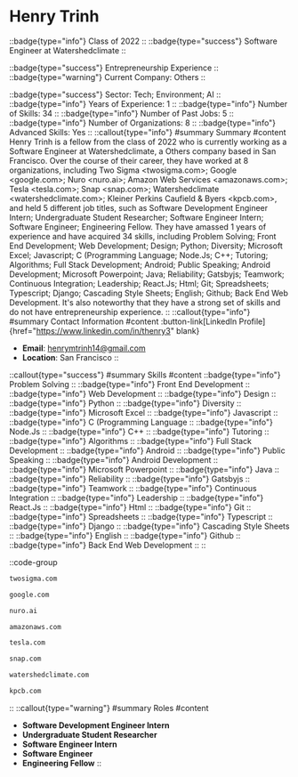 # Henry Trinh
::badge{type="info"}
Class of 2022
::
::badge{type="success"}
Software Engineer at Watershedclimate
::

::badge{type="success"}
Entrepreneurship Experience
::
::badge{type="warning"}
Current Company: Others
::

::badge{type="success"}
Sector: Tech; Environment; AI
::
::badge{type="info"}
Years of Experience: 1
::
::badge{type="info"}
Number of Skills: 34
::
::badge{type="info"}
Number of Past Jobs: 5
::
::badge{type="info"}
Number of Organizations: 8
::
::badge{type="info"}
Advanced Skills: Yes
::
::callout{type="info"}
#summary
Summary
#content
Henry Trinh is a fellow from the class of 2022 who is currently working as a Software Engineer at Watershedclimate, a Others company based in San Francisco. Over the course of their career, they have worked at 8 organizations, including Two Sigma <twosigma.com>; Google <google.com>; Nuro <nuro.ai>; Amazon Web Services <amazonaws.com>; Tesla <tesla.com>; Snap <snap.com>; Watershedclimate <watershedclimate.com>; Kleiner Perkins Caufield & Byers <kpcb.com>, and held 5 different job titles, such as Software Development Engineer Intern; Undergraduate Student Researcher; Software Engineer Intern; Software Engineer; Engineering Fellow. They have amassed 1 years of experience and have acquired 34 skills, including Problem Solving; Front End Development; Web Development; Design; Python; Diversity; Microsoft Excel; Javascript; C (Programming Language; Node.Js; C++; Tutoring; Algorithms; Full Stack Development; Android; Public Speaking; Android Development; Microsoft Powerpoint; Java; Reliability; Gatsbyjs; Teamwork; Continuous Integration; Leadership; React.Js; Html; Git; Spreadsheets; Typescript; Django; Cascading Style Sheets; English; Github; Back End Web Development. It's also noteworthy that they have a strong set of skills and do not have entrepreneurship experience.
::
::callout{type="info"}
#summary
Contact Information
#content
:button-link[LinkedIn Profile]{href="https://www.linkedin.com/in/thenry3" blank}
- **Email**: henrymtrinh14@gmail.com
- **Location**: San Francisco
::

::callout{type="success"}
#summary
Skills
#content
::badge{type="info"}
Problem Solving
::
::badge{type="info"}
Front End Development
::
::badge{type="info"}
Web Development
::
::badge{type="info"}
Design
::
::badge{type="info"}
Python
::
::badge{type="info"}
Diversity
::
::badge{type="info"}
Microsoft Excel
::
::badge{type="info"}
Javascript
::
::badge{type="info"}
C (Programming Language
::
::badge{type="info"}
Node.Js
::
::badge{type="info"}
C++
::
::badge{type="info"}
Tutoring
::
::badge{type="info"}
Algorithms
::
::badge{type="info"}
Full Stack Development
::
::badge{type="info"}
Android
::
::badge{type="info"}
Public Speaking
::
::badge{type="info"}
Android Development
::
::badge{type="info"}
Microsoft Powerpoint
::
::badge{type="info"}
Java
::
::badge{type="info"}
Reliability
::
::badge{type="info"}
Gatsbyjs
::
::badge{type="info"}
Teamwork
::
::badge{type="info"}
Continuous Integration
::
::badge{type="info"}
Leadership
::
::badge{type="info"}
React.Js
::
::badge{type="info"}
Html
::
::badge{type="info"}
Git
::
::badge{type="info"}
Spreadsheets
::
::badge{type="info"}
Typescript
::
::badge{type="info"}
Django
::
::badge{type="info"}
Cascading Style Sheets
::
::badge{type="info"}
English
::
::badge{type="info"}
Github
::
::badge{type="info"}
Back End Web Development
::
::

::code-group
```bash [Two Sigma]
twosigma.com
```
```bash [Google]
google.com
```
```bash [Nuro]
nuro.ai
```
```bash [Amazon Web Services]
amazonaws.com
```
```bash [Tesla]
tesla.com
```
```bash [Snap]
snap.com
```
```bash [Watershedclimate]
watershedclimate.com
```
```bash [Kleiner Perkins Caufield & Byers]
kpcb.com
```
::
::callout{type="warning"}
#summary
Roles
#content
- **Software Development Engineer Intern**
- **Undergraduate Student Researcher**
- **Software Engineer Intern**
- **Software Engineer**
- **Engineering Fellow**
::

